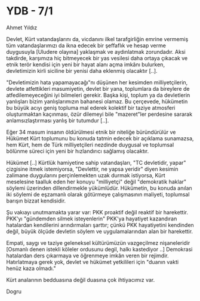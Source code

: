 # YDB - 7/1

Ahmet Yıldız

Devlet, Kürt vatandaşlarını da, vicdanını ilkel tarafgirliğin emrine vermemiş tüm vatandaşlarımızı da ikna edecek bir şeffaflık ve hesap verme duygusuyla [Uludere olayına] yaklaşmak ve aydınlatmak zorundadır. Aksi takdirde, karşımıza hiç bitmeyecek bir yas vesilesi daha ortaya çıkacak ve etnik terör kendisi için yeni bir hayat alanı açma imkânı bulurken, devletimizin kirli siciline bir yenisi daha eklenmiş olacaktır [..].

"Devletimizin hata yapamayacağı"nı düşünen her kesimden milliyetçilerin, devlete atfettikleri masumiyetin, devlet bir yana, toplumlara da bireylere de atfedilemeyeceğini iyi bilmeleri gerekir. Başka kişi, toplum ya da devletlerin yanlışları bizim yanlışlarımızın bahanesi olamaz. Bu çerçevede, hükümetin bu büyük acıyı geniş topluma mal ederek kolektif bir taziye atmosferi oluşturmaktan kaçınması, özür dilemeyi bile "mazeret"ler perdesine sararak anlamsızlaştırması yanlış bir tutumdur [..].

Eğer 34 masum insanın öldürülmesi etnik bir niteliğe büründürülür ve Hükümet Kürt toplumunu bu konuda tatmin edecek bir açıklama sunamazsa, hem Kürt, hem de Türk milliyetçileri nezdinde duygusal ve toplumsal bölünme süreci için yeni bir hızlandırıcı sağlamış olacaktır.

Hükümet [..] Kürtlük hamiyetine sahip vatandaşları, "TC devletidir, yapar" çizgisine itmek istemiyorsa, "Devlettir, ne yapsa yeridir" diyen kesimin zalimane duygularını perçinlemekten uzak durmak istiyorsa, Kürt meselesine taalluk eden her konuyu "milliyetçi" değil "demokratik haklar" söylemi üzerinden dillendirmekle yükümlüdür. Hükümetin, bu konuda anılan iki söylemi de eşzamanlı olarak götürmeye çalışmasının maliyeti, toplumsal barışın bizzat kendisidir.

Şu vakıayı unutmamakta yarar var: PKK proaktif değil reaktif bir harekettir. PKK'yı "gündemden silmek isteyenlerin" PKK'ya hayatiyet kazandıran hatalardan kendilerini arındırmaları şarttır; çünkü PKK hayatiyetini kendinden değil, büyük ölçüde devletin söylem ve uygulamalarından alan bir harekettir.

Empati, saygı ve taziye geleneksel kültürümüzün vazgeçilmez nişaneleridir [Osmanlı denen istekli köleler ordusunu degil, halkı kastediyor ..] Demokrasi hatalardan ders çıkarmaya ve öğrenmeye imkân veren bir rejimdir. Hatırlatmaya gerek yok, devlet ve hükümet yetkilileri için "duanın vakti henüz kaza olmadı."

Kürt analarının bedduasına değil duasına çok ihtiyacımız var.

Dogru

